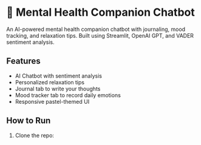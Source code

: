 # 💚 Mental Health Companion Chatbot

An AI-powered mental health companion chatbot with journaling, mood tracking, and relaxation tips. Built using Streamlit, OpenAI GPT, and VADER sentiment analysis.

## Features
- AI Chatbot with sentiment analysis
- Personalized relaxation tips
- Journal tab to write your thoughts
- Mood tracker tab to record daily emotions
- Responsive pastel-themed UI

## How to Run
1. Clone the repo:
